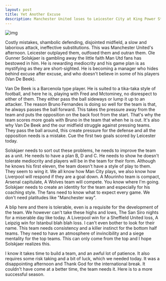 ```yaml
---
layout: post
title: Yet Another Excuse
description: Manchester United loses to Leicester City at King Power Stadium in a FA Cup Quater Final match. Burhaninho's thoughts and reaction to the match.
---
```


![img](https://pbs.twimg.com/media/ExB5P2dXEA4m_Ym?format=jpg&name=small)

Costly mistakes, shambolic defending, disjointed midfield, a slow and laborious attack, ineffective substitutions. This was Manchester United's afternoon. Leicester outplayed them, outfoxed them and outran them. Ole Gunner Solskjaer is gambling away the little faith Man Utd fans has bestowed in him. He is rewarding mediocrity and his game plan is as mystifying as they are short-sighted. He is becoming a manager who hides behind excuse after excuse, and who doesn't believe in some of his players (Van De Beek).  

Van De Beek is a Barcenola type player.  He is suited to a tika-taka style of football, and here he is, playing with Fred and Mctominey, no disrespect to either of them. They either pass the ball sideways or lump it up to an attacker. The reason Bruno Fernandes is doing so well for the team is that, he always passes the ball forward.  This takes the pressure away from the team and puts the opposition on the back foot from the start. That's why the team scores more goals with Bruno in the team that when he is out.  It's also why Van De Beek and the our midfield struggle against pressing teams. They pass the ball around, this create pressure for the defense and all the opposition needs is a mistake. Cue the first two goals scored by Leicester today. 

Solskjaer needs to sort out these problems, he needs to improve the team as a unit. He needs to have a plan B, D and C. He needs to show he doesn't tolerate mediocrity and players will be in the team for their form. Although he knows his first eleven, the team doesn't have a style of play to them. They seem to wing it. We all know how Man City plays, we also know how Liverpool will respond if they are a goal down. A Mourinho team is compact, Arsenal capitulate, A Wolves team will compete. You know where I'm going. Solskjaer needs to create an identity for the team and especially for his coaching style. The fans need to know what to expect every game. We don't need platitudes like "Manchester way".

A blip here and there is tolerable, even is a requisite for the development of the team. We however can't take these highs and lows, The San Siro nights for a miserable day like today. A Liverpool win for a Sheffield United loss, A Leipzig win for Istanbul blah blah loss. I can't even bother to look for their name. This team needs consistency and a killer instinct for the bottom half teams. They need to have an atmosphere of  invincibility and a siege mentality for the top teams. This can only come from the top and I hope Solskjaer realizes this. 

I know it takes time to build a team, and an awful lot of patience. It also requires some risk taking and a bit of luck, which we needed today. It was a disappointing afternoon and Thank God for the international break. It couldn't have come at a better time, the team needs it. Here is to a more successful season.
